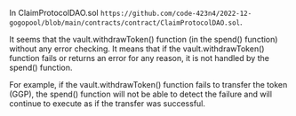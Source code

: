 In ClaimProtocolDAO.sol `https://github.com/code-423n4/2022-12-gogopool/blob/main/contracts/contract/ClaimProtocolDAO.sol`.

It seems that the vault.withdrawToken() function (in the spend() function) without any error checking. 
It means that if the vault.withdrawToken() function fails or returns an error for any reason, it is not handled by the spend() function. 

For example, if the vault.withdrawToken() function fails to transfer the token (GGP), the spend() function will not be able to detect the failure and will continue to execute as if the transfer was successful.